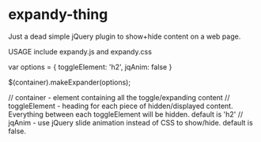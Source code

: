 expandy-thing
=============

Just a dead simple jQuery plugin to show+hide content on a web page.

USAGE
include expandy.js and expandy.css

var options = {
        toggleElement: 'h2',
        jqAnim: false
    }
    
$(container).makeExpander(options);

// container - element containing all the toggle/expanding content
// toggleElement - heading for each piece of hidden/displayed content. Everything between each toggleElement will be hidden. default is 'h2'
// jqAnim - use jQuery slide animation instead of CSS to show/hide. default is false.
